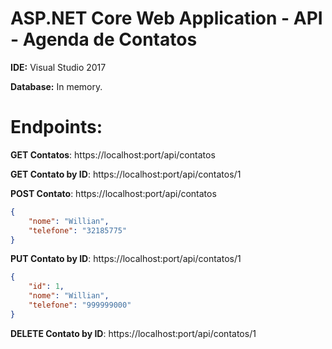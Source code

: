 # ASP.NET Core Web Application - API - Agenda de Contatos

**IDE:** Visual Studio 2017

**Database:** In memory.

# Endpoints:

**GET Contatos**: https://localhost:port/api/contatos

**GET Contato by ID**: https://localhost:port/api/contatos/1

**POST Contato**: https://localhost:port/api/contatos
```json
{
	"nome": "Willian",
	"telefone": "32185775"
}
```

**PUT Contato by ID**: https://localhost:port/api/contatos/1
```json
{
	"id": 1,
	"nome": "Willian",
	"telefone": "999999000"
}
```

**DELETE Contato by ID**: https://localhost:port/api/contatos/1

